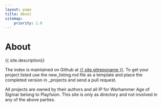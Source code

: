 ```yaml
---
layout: page
title: About
sitemap:
    priority: 1.0
---
```

# About
{{ site.description}}

The index is maintained on Github at <a href="{{ site.gitrepo }}">{{ site.gitreponame }}</a>. To get your project listed use the new_listing.md file as a template and place the completed version in _projects and send a pull request.

All projects are owned by their authors and all IP for Warhammer Age of Sigmar belong to Playfuion. This site is only as directory and not involved in any of the above parties.

